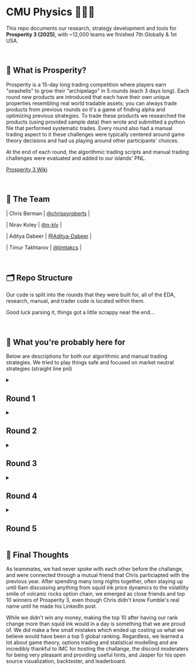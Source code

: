 
# CMU Physics 🐚🐚🐚 
This repo documents our research, strategy development and tools for **Prosperity 3 (2025)**, with ~12,000 teams we finished 7th Globally & 1st USA.

<br>

## 📜 What is Prosperity?

Prosperity is a 15-day long trading competition where players earn "seashells" to grow their "archipelago" in 5 rounds (each 3 days long). Each round new products are introduced that each have their own unique properties resembling real world tradable assets; you can always trade products from previous rounds so it's a game of finding alpha and optimizing previous strategies. To trade these products we researched the products (using provided sample data) then wrote and submitted a python file that performed systematic trades. Every round also had a manual trading aspect to it these challenges were typically centered around game theory decisions and had us playing around other participants' choices. 

At the end of each round, the algorithmic trading scripts and manual trading challenges were evaluated and added to our islands' PNL.

[Prosperity 3 Wiki](https://imc-prosperity.notion.site/Prosperity-3-Wiki-19ee8453a09380529731c4e6fb697ea4)

<br>

## 👥 The Team
| Chris Berman | [@chrispyroberts](https://github.com/chrispyroberts) |

| Nirav Koley | [@n-kly](https://github.com/n-kly) |

| Aditya Dabeer | [@Aditya-Dabeer](https://github.com/Aditya-Dabeer) |

| Timur Takhtarov | [@timtakcs](https://github.com/timtakcs) | 

<br>

## 🗂 Repo Structure
Our code is split into the rounds that they were built for, all of the EDA, research, manual, and trader code is located within them.

Good luck parsing it, things got a little scrappy near the end...

<br>

## 🧠 What you're probably here for

Below are descriptions for both our algorithmic and manual trading strategies. We tried to play things safe and focused on market neutral strategies (straight line pnl)
<details>
<summary><h2>Round 1</h2></summary>
  
<h3>Algo</h3>

Round 1 introduced 3 new products: Rainforest Resin, Kelp, and Squid Ink. All of these products were relatively distinct but traded like stocks would in the real world -- nothing fancy just an order book and market price.

Rainforest Resin was by far the easiest product to trade, and probably one of the most consistently profitable across the entire competition. The sample data revealed that the fair value hovered exactly around 10,000 seashells, with almost no drift and extremely low volatility (typically deviating by no more than ±4 seashells). Market taking was straightforward: any time there was a bid above 10,000 or an ask below 10,000, we would immediately execute against it. On top of that, the order book had relatively wide spreads, which opened up market making opportunities by posting liquidity just inside the standing bids and asks. One thing we noticed was that there were often bids and asks in the order book at exactly the fair value. We used these orders to our advantage by checking if taking them would reduce our overall position and better balancing our market making and taking position. This small addition boosted our PNL performance quite a bit as often we were fully long or fully short Resin due to the volume of orders.

Kelp was a little more complicated. It displayed some mild price drift and a small but noticeable amount of volatility, making it dangerous to blindly market take at a fixed value. We noticed that there was another market maker always present in the order book, and found that on submission to the website our PNL was calculated based on the mid price of this market participant. This told us that the fair value at any given moment was the mid-price of their market. We copied our market making stratey from resin using this mechanic as the fair value. Because Kelp had such low volatility, often only moving a total of 40 seashells over the course of 10,000 steps, we didn't incoporate any directional aspect as simply market making and taking made so much more.

Then came Squid Ink, which was basically trading meme-coins, with consistent 100 seashells swings in a single step and seemingly no clear pattern. The IMC parrot kept hinting that “there’s a pattern if you look closely,” but to be honest, we don't believe any real exploitable structure existed. We tested a variety of strategies, including rolling z-scores, volatility breakouts, and MACD signals, but none offered any consistent edge. Employing the same market making and taking strategy as Kelp and Resin proved useful, since we found the same mechanic present for squid ink as we did for Kelp, but the massive spikes in price that appeared randomly would either instantly double take away any PNL we had made for the day. We decided to take a gamble on this and see what would happen on the submission day. 

<h3>Manual</h3>
  
This manual was pretty simple, it was a currency exchange problem were it was possible to exchange currencies in a way to profit of of it.

See [Leetcode 3387. Maximize Amount After Two Days of Conversions](https://leetcode.com/problems/maximize-amount-after-two-days-of-conversions/description/) 😂.

Seriously though, this was a relativley trivial manual and all we had to do was a breadth first search across all possible currency conversions.

See [Leetcode 3387. Maximize Amount After Two Days of Conversions](https://leetcode.com/problems/maximize-amount-after-two-days-of-conversions/description/) 

<h3>Results and Post-Round Analysis</h3>

First round results were kind of controversial, it was kind of obvious that the round 1 data on the website was actual price history for the first 1000 timestamps on day 1 (instead of 1000 time stamps from previous test days) so a bunch of people ended up hardcoding in their trades on the first 1000 timestamps. This combined with squid ink spiking in the opposite direction as our market making position, meant we actually lost seashells off squid ink and ended up in 771'st place. However, the round was re-run due to the hard-coding being considered cheating and we shot up to 9th place with a total PNL of 107,237 seashells (43,243 algo + 44,340 manual). We got incredibly lucky on the re-run because squid ink spiked in our favor rather than agaisnt it.  The top 3 teams seemed to figure something out that nobody else could and were ~100k seashells ahead of everyone else, but between us and 4th place was only a couple thousand seashells. 

After the round we decided it was too volatile to keep trading squid ink using our current strategy, and adapted it to do market making and taking but only with 10% of our total position allocated at any given moment. This reduced the total PNL made from market making and taking on squid ink by around 50%, but to make up for this, we added in a spike detection indicator, with the hypothesis that the moment price spikes, it will quickly mean-revert. This made our PNL across all days for squid-ink much more stable. For our spike detection algorithm, we used a small window rolling standard deviation on price difference, and when this standard deviation was larger than 20, we would fully enter into the opposite direction price just moved.

![](images/squid_ink.png)


---

</details>

<details>
<summary><h2>Round 2</h2></summary>
  
<h3>Algo</h3>
Round two introduced new products: CROISSANTS, JAMS, DJEMBES, PICNIC_BASKET1 and PICNIC_BASKET2. Specifically, PICNIC_BASKET1 is said to contain 6 CROISSANTS, 3 JAMS and 1 DJEMBE and PICNIC_BASKET2 contains 4 CROISSANTS and 2 JAMS. We quickly realized these products were similar to previous years. We visualized the difference in price between each basket and it's constituents and plotted it to look for any interesting behaviors. The basket premiums looked like they were mean-reverting, and so we used the hard-coded mean of the bottle data with a short rolling window for standard deviation to calculate rolling z-scores, and would enter into short positions on a basket and long the underlying when the z-score went above 20 and long positions on baskets and short the underlying when the z-score dropped below -20. By hedging our position, we could isolate the basket premium and directly trade it.

![](images/basket_premiums.png)

One key part of this round was position sizing. Position limits on the products would not allow us to go long on both baskets at the same time while maintaining a perfect hedge. To make up for this, we decided to trade the difference between the premium in the baskets. That is, when our calculated z-score on the difference in premium between basket 1 and 2 was above 20, we would short basket 1, long basket 2, and then hedge accordingly. This trading strategy used 100% of our position limits for basket 1, but only 60% of out position limit on basket 2. Position limits on the underlying did not allow us to use the full remaining 40% while maintaining a perfect hedge, only 32%, so we traded the strategy on basket 2 using this capped position size, leaving us with 8% position size left over. Rather than let this position size go to waste not not utilize it, we noticed that there was a consistent spread of ~7 in the orderbook for basket 2, and ~10 for basket 1. We decided to market make using a maximum position size of 8%, leaving our total position utilization at 100%. While the unhedged market making position could potentially lose us some shells, over backtests it consistently provided 5k extra seashells per day with minimal swings due to directional moves.

There were a few other things that we tried. Chris, who had done the trading challange the previous year and placed 15th, had a suspicion that round 5 was going to be extremely similar to the previous year. Last year, there were bots that would send trade orders on certain products at exactly the top and bottom of the day, so he hypothesized that somewhere in the orderbook on certain timestamps, there would be a signal indicating that the current price is the highest/lowest of the day. 

![](images/squid_ink_trades.png)

We found that for squid ink and croissants there was always a trade of quantity 15 at the high and low of a given day. This looked like a true signal, the problem was it also incldued many noisy and false signals. Unfortunately we discovered this very close to the end of the round, and didn't have time to write an algorithm that could distinguish true from false signals, so we ended up not using this and decided to wait until round 5 to confirm if this was a true signal or not.

<h3>Manual</h3>


This round’s manual was particularly interesting: we had the choice of selecting up to two out of ten available shipping containers, each with different **multipliers** and **inhabitants**. The key mechanic was that your profit from a container depended not just on the container’s treasure multiplier, but also on how many other players chose the same one:

> **PNL = (10,000 × Multiplier) / (Number of inhabitants + % of total selections that picked this container)**

The first container choice was free, but opening a second cost **50,000 SeaShells**.

We realized fairly early on that this wasn’t just a math problem; it was about simulating player behavior. Containers that were underselected would naturally end up with a higher expected value (EV) than those that looked good initially. At first, we tried writing a basic Monte Carlo simulation where agents simply picked the two containers with the highest immediate EV. This rough model didn’t converge well and ended up giving confusing, unreliable numbers. Looking back, this was the right idea but just poorly executed and didn't have the right goal in mind.

We came up with the idea of estimating the **Nash equilibrium** across the crates, using a similiar but simpler greedy Monte Carlo simulation that aimed to predict the base selection rates for each container. 

![](images/containers_nash.png)

When we ran the numbers, we found that the Nash equilibrium values for the containers were consistently **below 50,000 SeaShells**, meaning that opening a second container would almost always be a losing play. From this point on, we decided to only focus on selecting **one container**, believing that hedging across two was too risky given the low payouts.

On top of the Nash equilibrium strategy, we built a set of **priors** based on how we thought players would actually behave, the goal with these assumptions was to try and price in how people might act (beyond just following the nash). These alternative strategies ranged a lot from just random selection to phsycolgoical bias (the number 7 & 3 are well-documented to be more 'likeable' to humans and thus picked more frequently when asked to pick a number from 1-10)  Our hypothesis was that:

- 15% of players would play according to Nash equilibrium,
- 50% would choose randomly,
- 20% would gravitate toward “nice numbers” (multipliers like 73, 17, and 37),
- 10% would misread the prompt and simply pick based on initial EV,
- and 5% would follow the flawed Monte Carlo strategy we had initially come up with.

We re-ran a new Monte Carlo simulation based on these priors and recalculated the EVs of all the containers, aiming to account for both rational and irrational human actors. Ultiamtely we chose to only pick the 80x crate (this was a bad idea).

![](images/updated_nash_containers.png)

<h3>Results and Post-Round Analysis</h3>

Once again, these results were quite controversial. Some teams found out that the timestamp in which the bots would trade were exactly the same as the previous year. This meant that teams could predict when buy and sell orders would be filled, and they could take the entire bid/ask of an orderbook out and place their own orders below/above them and have them instnatly be filled, leading to millions in profit per round. This, in our opinion and many others, was unfair and not in the spirit of the challange. While only 2 teams found this (they had millions of seashells at this point), the admins once again decided to disallow this sort of hardcoding, and after reviewing the code of many in the top 25, asked teams who they believed were using this to their advantage to submit versions of their algorithms that did not have this hard coding behavior, ultimately causing them to drop many places on the leaderboard. As for us, we moved up into 7th place with 243,083 seashells, making 102,758 seashells from our algo and 33,087 from the manual.

Looking back on the manual, we definitely **underestimated** how many players would stick close to Nash equilibrium, and **overestimated** the randomness in player behavior. Additionally, our simulation didn’t properly prioritize the impact of the "nice numbers" category, which led us to overweight the chances of truly random selections. Our misjudgments here probably contributed the most to our low overall ranking in the manual component of the tournament. However, it wasn't a total loss — we took the lessons from this round, updated our priors accordingly, and built a much stronger player modeling system for future decision-based rounds.

</details>

<details>
<summary><h2>Round 3</h2></summary>


<h3>Algo</h3>

This round introduced 6 new products: Volcanic Rocks, and 5 different Volcanic Rock vouchers with strike prices of 9500, 9750, 10000, 10250, and 10500. These products very closely resembled european option contracts, and were set to expire in in 7 in-game trading days. Chris did the analysis for this round, and using the hint provided on the website to modeled the volatility smile by plotting the moneyness $m_t$ agaisnt the implied volatility $v_t$. Moneyness was calculated using the following formula $$m_t = log(K / S_t) / \sqrt(TTE)$$ where $K$ is the voucher strike price, $S_t$ is the price of the underlying at some time $t$, and $TTE$ being the time to expiration in years. 

![](images/volatility_smile.png)

Fitting a quadtratic to this we found parameters $a, b, c$ for the equation $v_t = a \cdot m_t^2 + b \cdot m_t + c$ allowing us to predict a 'fair' implied volatility for any a given $m_t$. After coding this up, we found the best way to take advantages of this was to code a market maker on this fitted implied volatility. This was an extremely aggressive market maker, and would often cross with the market makers in the orderbook. We also added in functionality to automatically hedge our positions after every timestamp, ensuring that we are only exposed to the implied volatility of a contract. Our backtesting PNL curve was a straight line on most days, indicating that we found a reasonable strategy that is direction-neutral. We hypothesised that this was because we were more accurately modelling the true IV of the vouchers. From our backtests, we were expecting to make ~80k from all voucher products and ~100k from other products.

A few other things we considered this round for algo: 

- Something we considered as part of our analysis was how much we are losing in our long voucher positions due to theta decay. Chris found that the theta decay of the vouchers had a maximum 800 annualized, meaning that holding a voucher for a year, assuming nothing about the underlying or voucher changes, that the value of the voucher would decrease by 800 seashells over the course of the year. So he estimated that the upper bound on how much we would lose due theta decay on a given day if we were fully long 200 of a given voucher was ~430 seashells. (800 seashells per year /  365 days per year * 1 day * 200 vouchers  = ~430 seashells per day per voucher we are fully long). This amount was negligible compared to the 80k we were making on backtests. 

- Since we could hold up to 400 volcanic rocks, and 200 of any voucher, this meant if we went long 2 different vouchers, in the worst case, we could only completely hedge up to 2 vouchers assuming each had a delta of 1. Since we thought that this could get very complicated very quickly, we decided to cap all vouchers at a position size of 80 so we could guarantee that no matter what we would always be fully hedged. This greatly simplified our delta hedging logic, and made it very easy to implement the delta-neutral trading strategy. There is probably a better way to do this, but given the time-constraints of the challange, we thought this was a favorable trade off.

<h3>Manual</h3>
In this round, we had to place **two bids** to acquire **Sea Turtles' Flippers**. Each turtle accepted the **lowest bid above their reserve price**, where reserves were **uniformly distributed** between **160–200** and **250–320**.

For the **second bid**, a penalty applied if your offer was **below the average** of all second bids, scaling your profit by:

> $$ p = \left(\frac{320 – \text{average bid}}{320 – \text{your bid}}\right)^3 $$

All acquired Flippers could later be sold for **320 SeaShells** each.

For this manual, we took a more systematic approach from the start. First, we isolated the **one-bid scenario** and ran a Monte Carlo simulation for every possible bid between 160 and 320.  
![](images/1bid_flippers.png)

From this, we found that if we were limited to only one bid, it was clearly optimal to set it at **200** — just at the cutoff before the dead zone of 200–250.

Next, we tackled the **two-bid scenario**, initially **ignoring** the impact of the *p* scaling (i.e., assuming no penalty for being under the average second bid). We ran another Monte Carlo simulation where the **first bid** was fixed at **200**, and the **second bid** varied across the full range from 160 to 320.  
![](images/2bid_flippers.png)

At this point, it became clear that **picking 285 for the second bid** was the Nash Equilibrium: if all players played optimally (GTO), they would pick **200** first and **~285** second, ensuring their second bid was just above the reserve range and staying above the average.

However, we realized that some players might attempt to **undercut** the average slightly — placing their second bids just above 285 to exploit players who bid exactly at Nash, thereby pushing their bids below the average and subjecting them to the *p* scaling penalty.

To account for this, we built a new set of **priors**, this time using **continuous probability distributions** rather than discrete categories (since bids could be any number within the range). Our assumptions were:

- **10%** of players would play perfect Nash,
- **25%** would concentrate around the optimal mid-point (tight Nash cluster),
- **49%** would pick values **slightly higher than the GTO price**,
- **1%** would pick completely randomly,
- **15%** would intentionally grief (e.g., bots setting bids at 160 or 320 to skew the distribution, as discussed in Discord).

![](images/flippers_dist.png)

We then modeled these priors and re-simulated outcomes, finding that the **optimal second bid** was approximately **290** — slightly higher than the GTO point to hedge against players trying to outmaneuver Nash bidders.
<br>

<h3>Results and Post-Round Analyysis</h3>

The manual of this roudn turned out not so decent. The **actual average** second bid ended up being around **286**, slightly higher than pure GTO but very much in line with our expectations. Looking at the resulting graphs, it was clear that most players aimed for Nash or slightly above it, confirming that our modeling approach and priors were pretty spot-on.

![](images/flippers_final.png)

Overall though, this round was absolutely brutal for us as we fell from 7th to 241st, making us all believe that a comeback was impossible. We only made 75,755 on algo while many of the top teams made >200k on algo. We knew either something was wrong or we had missed something.

- We first realized Jasper's visualizer, which we were using extensively, was having some issue where it would cause the algorithm on submission to use more than 100mb of memory, causing the AWS lambda instance to restart. This meant all local variables that our algorithm was using to trade would be wiped and re-initialized. This was a problem for our rolling windows which were important for trade entries and hedges on basket and volcanic rock products, and caused our trader to effectively buy and sell these products randomly. In future submissions, we decided to remove Jasper's visualizer on our final submission to avoid this issue rather than debug it. 

- Chris then realized we completely missed an extremely profitable trading strategy on volcanic vouchers. The issue was that our quadratic fit for implied volatility stopped being a good model on the submission day, and our model would either severely under or over estimate the IV the market was trading at. This meant our trader effectively would enter into a long / short position on IV for a voucher and stay in that position for the whole day. While the IV on the vouchers did spike, the amount of seashells this IV spike corresponded to was very little, so we pretty much made nothing from volcanic rocks by using our fitted model. In the figure below, Chris plotted the IV for bids and asks on different vouchers across time, along with a short rolling window of the mid IV. Using the mean of this rollowing window instead of our quadtratic fit as a model for the fair IV made our backtester PNL shoot up from 80k to 150k on every single day, including the day of submission.

- Chris then also ran some backtests to figure out how much our hedge cost us. Since the orderbook for volcanic rock had a consistent spread of 1, every buy/sell effectively cost us 0.5 seashells. By counting the total trades we took while hedging out position, Chris found that we were paying over 40k in spread just to hedge our position. This gave us the idea that we might not want to hedge our position.

- Chris estimated an upper-bound for how much we could lose due to being unhedged. At one point in the day, volcanic rocks moved by 100 seashells in a single step, which assuming a delta of 1, would correspond to a maximum loss of 40k if we were holding 400 vouchers. Chris tracked the average delta we were exposed to throughout the day, and found that it was almost always as if we were long 160 of the underlying, meaning Chris' estimate was a very high upper bound, and a more realistic guess was a potential maximum loss of 16k in a single step. We decided that because to price movement appears random (at least to us) and the potential upside of not hedging was greater than our realistic expectation of maximum drawdown (40k > 16k), combined with our hypothesis that in expectation the net loss is 0, that going unhedged would be a risk worth taking. This boosted our backtester PNL on all volcanic rock products to 250k per day.

![](images/rocks.png)


</details>

<details>
<summary><h2>Round 4</h2></summary>
<br>

After the dissapointing algo results in round 3, we felt defeated and were honestly ready to give up. Breaking into the top 25, let alone the top 10, seemed impossible from this position. Luckily, in Chris' opinion, this round was incredibly easy, as it was very similar to round 2 last year, and his trading algo last year landed him in 3rd place that round, so he was confident that re-implementing his strategy from last year would net good results. 
  
<h3>Algo</h3>
This round introduced a new product called Magnificent Macrons. Magnificent Macrons can be bought or sold on the local island and then converted on the Pristine Island (thinking buying BTC from one crypto exchange then selling it on another, same exact concept). However, when converting your position, you pay fees, which include a transport cost, an export tariff, which is paid if you convert a long position (think exporting from main island) or an import tariff (think importing to main island). In addition to this, you pay a storage fee of 0.1 seashells per timestamp per Macron you hold, heavily encouraging you to never hold long positions. While the price movements of Macron are strongly correlated with sugarPrice and sunlightIndex, we decided to completely ignore this, as simply arbitraging across islands was far more profitable than predicting the movements Macron's using a model. 

- Because import tariffs were negative, we were paid to sell on the local island and convert on the Pristine island. To calculate the price needed to sell a Macron for to break even after converting, we used the following formula: sell_local_break_even_price = conversion_ask + import_tariff + transport_fee.

- We also noticed that there was a bot agressively taking orders on our local island around the mid price of the Pristine island. We used this to our advantage by placing sell orders near this mid price if it was above our break even price, and immediately converting them after they were filled. We would pocket the difference between how much we sold it for and our break even price, multiplied by 10 because we could convert 10 at a time.

- In backtests, Chris estimated a potential profit of up to 100k on Macrons over the course of the day depending on how negative import tariffs were. We were happy with this so submitted and went to bed. 

BLAH BLAH BLAH
<h3>Manual</h3>

In this round, players could open up to **three suitcases** containing prizes. Opening one suitcase was free, but opening a second or third required paying a fixed cost. 

Each suitcase had a **prize multiplier** (up to 100) and a known number of **inhabitants** already selecting it. Profit was calculated as:

> **Profit = (10,000 × Multiplier) ÷ (Number of inhabitants + % of global suitcase selections)**

Costs for opening additional suitcases applied after this division, making careful suitcase selection critical.

This challenge was nearly identical to Round 2, giving us a shot at redemption. We started strong by immediately calculating the **Nash equilibrium** across all suitcases.  
![](images/cases_nash.png)

Since the Nash EV was **greater than 50,000** (the cost of opening a second suitcase), we determined it was profitable to **open two suitcases**.

The real challenge came in **modeling human behavior**. Fortunately, players had shared post-analysis from Round 2 on Discord, showing how actual picks compared to Nash predictions.  
![](images/containers_real.png)

The findings were surprising:
- **Way more players** picked close to Nash than we had expected.
- There was **massive buy pressure** on "nice numbers" like **17** and **73**, confirming our human psychology prior.
- Minor deviations elsewhere seemed due to random noise.

Based on this, we simplified and updated our priors:
- **50–60%** of players would pick according to Nash distribution.
- **5–15%** would concentrate on the most selected parts of Nash.
- **5–10%** would favor the least selected parts (based on over-correcting from last round’s profitable crates).
- **10–15%** would pick randomly.
- **10–15%** would favor "nice numbers" based on human psychology.

Rather than running another Monte Carlo simulation (since this was a discrete problem), we created a **probability distribution** directly across all suitcases. We multiplied base Nash probabilities by the expected deviations from our priors to estimate suitcase popularity mathematically.  
![](images/cases_dist.png) 
![](images/cases_predicted.png) 

Using this model, we selected **suitcases 83 and 47** as our picks.
<br>

<h3>Results and Post-Round Analysis</h3>

![](images/round_4_res.png)

We woke up to a very pleasant suprise. We were back in 8th! Out of all teams this round, we had the highest PNL, making a whopping 447,251 from our algo and manual! We realized that had we not messed up round 3, we would be in second. We also realized based on our algo PNL that we had a very similar trading strategies to #1 (Frankfurt Hedgehogs), making 20k on them while having a very straight PNL curve. This combined with the fact that Chris found in backtests on the submission for round 3 that our algo PNL was again very similar to #1, pretty much confirmed that we had the same trading strategies but potentially slightly better. We had a real stop of making the top 2, or maybe even top 1, and were incredibly motivated.

This manual went **extremely well** for us. While we didn’t absolutely maximize profits, our approach paid off — our predicted densities were **very close to the actual results**, leading to strong EV predictions and a solid gain in ranking.  
*(Insert predicted vs actual densities/EVs picture.)*

After our emotions settled, Chris ran some backtests on Macron arbing and confirmed that around 100k of our PNL came from Macrons. He also found out that out of the 10,000 steps in the submission, we only traded 56,000 macrons. Because we only sent orders in sizes of 10, we estiamted that we were only trading about half the time. Because the import tariffs were very negative, we were making ~3 seashells per Macron we arbed, and so by not trading on 4,400 timesteps, we effectively left 44,000 macrons on the table, meaning we potentially left 132k seashells on the table. Chris reasoned that sometimes the aggressive buyer of Macrons would sometimes not be there, and so we would want to have a small stockpile of Macrons that we are always short for timesteps where we don't get to sell. By simply ensuring that we always sold up to 30 instead 10, we traded 95,000 macrons. This however would lead to a net short position the entire day, which we estiamted could potentially lead to a loss of 30 * 400 = 12,000 seashells if price moved agaisnt us (the 400 number being the largest price movement we observed in the data). Given that we were almost doubling the amount of Macrons we were arbing and hence doubling our PNL, we decided this risk was worth taking,

---

</details>

<details>
<summary><h2>Round 5</h2></summary>

![](images/Hr_Tnb.gif)

<br>
  
<h3>Algo</h3>
This round no new products were introduced. Instead, we were told the counterparties that we were trading agaisnt. Specifically, there were 11 other bots trading the same products we were. We started by visualizing all trading activity for all the bots, and plotted products prices and overlayed a scatter plot with the prices bots would trade at. We did this for all bots and all products, and quickly found that one bot, 'Olivia', would buy/sell and the low/high of the day every day on 3 different products.

![](images/olivia_signal.png)

Chris had correctly guessed that the trades present in round 2 data did indeed have a true signal. Using this information, we planned to update our algorithms to copy Olivia's trades.

- After running some quick tests, we found that we were making more just market making and taking on kelp than using Olivia's signal, so we left our Kelp trading alone.


- For Squid Ink, we decided to market make and take with maximum position sizing until Olivia's signal, and then just follow it for the rest of the day.


- Croissants was slightly more complicated because we were using it as a hedge in our basket trades. We estimated that we were making ~30k per day by doing statistical arbitrage on the basket premiums. Because we had a true signal on croissants, Chris reasoned that we shouldn't take trades on baskets in the opposite direction of Olivia's signal, as the price of Croissants accounted for ~50% of the price of the basket.

  
- Building off this, we decided to YOLO into Croissants. Our maximum position size for Croissants was 250, but if we went long on both baskets, we could effectively be long 1050 Croissants. We estimated that on a bad trading day for this signal, the difference between the high and low on Croissants is 40 seashells, so a lower bound on our croissants PNL was 40 * our position size. Going long an extra 800 Croissants on this bad day will give us an extra 32k Seashells.


- Our statistical basket arbitrage was hitting 50k on it's best days, while YOLOing croissaints on Olivia's signal was getting up to 120k on its best day (difference of about ~120 between the high and low). We decided this was the best idea. Convinient that it was also very simple to implement.


- We hedged the baskets by going opposite on Jams and Djembes, as the movement of the basket was still about 50% correlated with these products. Our final position ended up being exposed to 30 Jams due to position limits. By taking on the extra 30 jams, we were able to go long another 60 croissants. We found that Jams would move on average 50 on their most volatile day, so the upside of the 60 Croissants was higher than the potential downside on Jams leading us to believe that this was a risk worth taking.


- We also realized we were exposed to the premium of the basket, and that in a near worst-case scenario, we could lose up to 300 seashells per basket we were holding if we bought at the top of premium then sold at the bottom or vice versa, meaning a total potential loss of up to 45,000 seashells due to premium movement agaisnt us while in our trade. We could not think of a way to reduce this risk.


- Chris found that with 90% confidence the difference in basket 2 premiums from one timestep to the next was stationary, and with 95% confidence for basket 1, so we reasoned that its a coinflip that premium will move agaisnt us, and the probability of us buying right as the series is mean reverting is incredibly low (assuming Olivia's signal is not correlated with the top/bottom of premiums). Because of this, we reasoned that our potential loss is most likely not 45,000 and more realistically 20,000 at most, and that in expectation our loss is 0. Based on this line of reasoning, we ultimately decided that this risk was worth taking. 

- One final optimization Chris made was that while waiting for Olivia's signal, we would market make and take on both picnic baskets since they both had large spreads. This made us an 10k seashells per day depending on how long we had to wait before Olivia's signal. 

<h3>Manual</h3>

For this round, we had to trade on 9 different products and derive sentiments from the 'goldberg' terminal. Trading was not only influenced by **sentiment**, but also incurred increasing **fees** based on how much of each product was purchased:

> **Fee(x) = 120 × x²**, where *x* is the portfolio allocation fraction.

This made optimizing both **selection** and **sizing** critical to maximize profits.

At first, this round seemed purely **vibe-based**. However, after some thought, we realized it was actually a **portfolio optimization** problem in disguise.

The first step was to generate **priors** for how each product's price might move.  
Luckily, we found data online from previous years, and noticed that the tradeable products were almost **identical** to those offered this year. This allowed us to **map historical returns** onto current products. 

However, the instructions were vague — it was unclear whether price movements were **purely player-driven** or **predetermined**. To be cautious:
- We **adjusted** last year’s return data slightly based on **sentiment from Discord** and our **own intuition**.
- We used historical data mostly to **estimate the range of possible movements** rather than directly copying past results.
![](images/goldberg_sentiments.png) 

Once we had reasonable return estimates, we tackled the portfolio allocation. With **9 products** and the **quadratic fee structure**, it was clear that naive brute-force (e.g., a grid search) would be computationally impossible.

Instead, we used **convex optimization** (`cvxpy`) to solve for the **optimal portfolio allocation**, maximizing expected returns while minimizing fee penalties.
![](images/goldberg_optimal.png) 

We also decided to **tone down** the allocation weights slightly for higher-risk products to **mitigate the chance of getting burned** if our return estimates were wrong.

<br>

<h3>Results & Post-Round Analysis</h3>
We finished 7th! and 1st in the US! We we really happy with this result. Our algo made 244,740 seashells and we made 138,274 on manual. Frankfurt, who we knew with high probability had a very similar strategy to us, made a similar amount. Heisenberg, the #1 team, made more than 800k on algo this round! We still have no idea how he did this, but Kudos to them for figuring out something that no other team could! 

Overall, for manual we played this round **a bit too safe**. While our returns were solid, we left potential profits on the table by not being aggressive enough in our allocations. Additionally, it turned out that **player behavior had a major impact** on price movements — some products (like Red Flags) moved far more than historical data suggested, likely due to heavy player sentiment. While it wasn’t our strongest manual, we stuck to a disciplined strategy and don’t regret the decision to prioritize **risk management** over gambling for bigger wins.

Chris, after talking with Jasper about his algo on the last round, realized that z-score based strategies on Volcanic rocks performed really well across all days in backtests. Using Jasper's volcanic rock z-score trading logic, and using the same hyperparameters, we were able to make an extra 150k per day by trading volcanic rocks, a product we decided not to trade at all. However, we were still unsure if this was truly an edge-generating strategy or just very lucky, because small tweaks to the hyperparameters or implementation would lead to wildly different backtesting results, some often being very negative in PNL. With the risk-averse approach that we took throughout the competition, we weren't that unhappy about missing this potential edge, as we weren't absolutely convinced that it would work in the long run given static parameters. 

---

</details>

## 🏁 Final Thoughts

As teammates, we had never spoke with each other before the challange, and were connected through a mutual friend that Chris particiapted with the previous year. After spending many long nights together, often staying up until 6am discussing anything from squid ink price dynamics to the volatility smile of volcanic rocks option chain, we emerged as close friends and top 10 winners of Prosperity 3, even though Chris didn't know Fumble's real name until he made his LinkedIn post.

While we didn't win any money, making the top 10 after having our rank change more than squid ink would in a day is something that we are proud of. We did make a few small mistakes which ended up costing us what we believe would have been a top 5 global ranking. Regardless, we learned a lot about game theory, options trading and statistical modelling
and are incredibly thankful to IMC for hosting the challange, the discord moderaters for being very pleasant and providing useful hints, and Jasper for his open source visualization, backtester, and leaderboard. 


